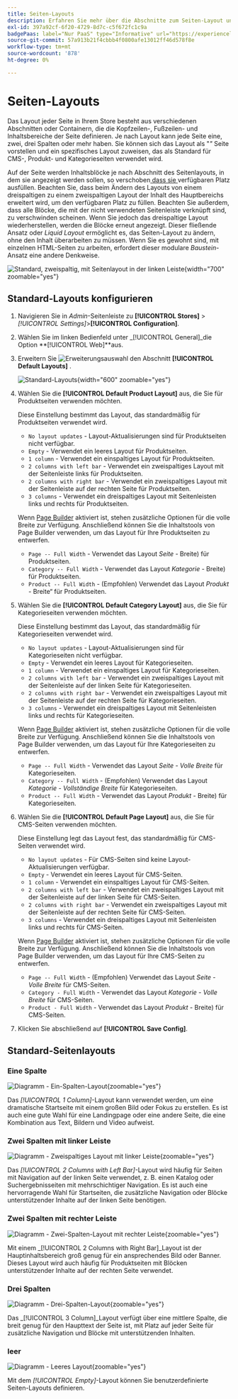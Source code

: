 ```yaml
---
title: Seiten-Layouts
description: Erfahren Sie mehr über die Abschnitte zum Seiten-Layout und zum Konfigurieren von Standard-Layouts.
exl-id: 397a92cf-6f20-4729-8d7c-c5f672fc1c9a
badgePaas: label="Nur PaaS" type="Informative" url="https://experienceleague.adobe.com/en/docs/commerce/user-guides/product-solutions" tooltip="Gilt nur für Adobe Commerce in Cloud-Projekten (von Adobe verwaltete PaaS-Infrastruktur) und lokale Projekte."
source-git-commit: 57a913b21f4cbbb4f0800afe13012ff46d578f8e
workflow-type: tm+mt
source-wordcount: '878'
ht-degree: 0%

---
```


# Seiten-Layouts

Das Layout jeder Seite in Ihrem Store besteht aus verschiedenen Abschnitten oder Containern, die die Kopfzeilen-, Fußzeilen- und Inhaltsbereiche der Seite definieren. Je nach Layout kann jede Seite eine, zwei, drei Spalten oder mehr haben. Sie können sich das Layout als &quot;_&quot;_ Seite vorstellen und ein spezifisches Layout zuweisen, das als Standard für CMS-, Produkt- und Kategorieseiten verwendet wird.

Auf der Seite werden Inhaltsblöcke je nach Abschnitt des Seitenlayouts, in dem sie angezeigt werden sollen, so verschoben[ dass sie ](layout-updates.md) verfügbaren Platz ausfüllen. Beachten Sie, dass beim Ändern des Layouts von einem dreispaltigen zu einem zweispaltigen Layout der Inhalt des Hauptbereichs erweitert wird, um den verfügbaren Platz zu füllen. Beachten Sie außerdem, dass alle Blöcke, die mit der nicht verwendeten Seitenleiste verknüpft sind, zu verschwinden scheinen. Wenn Sie jedoch das dreispaltige Layout wiederherstellen, werden die Blöcke erneut angezeigt. Dieser fließende Ansatz oder _Liquid Layout_ ermöglicht es, das Seiten-Layout zu ändern, ohne den Inhalt überarbeiten zu müssen. Wenn Sie es gewohnt sind, mit einzelnen HTML-Seiten zu arbeiten, erfordert dieser modulare _Baustein_-Ansatz eine andere Denkweise.

![Standard, zweispaltig, mit Seitenlayout in der linken Leiste](./assets/storefront-2-column-ee.png){width="700" zoomable="yes"}

## Standard-Layouts konfigurieren

1. Navigieren Sie in _Admin_-Seitenleiste zu **[!UICONTROL Stores]** > _[!UICONTROL Settings]_>**[!UICONTROL Configuration]**.

1. Wählen Sie im linken Bedienfeld unter _[!UICONTROL General]_die Option **[!UICONTROL Web]**aus.

1. Erweitern Sie ![Erweiterungsauswahl](../assets/icon-display-expand.png) den Abschnitt **[!UICONTROL Default Layouts]** .

   ![Standard-Layouts](./assets/web-default-layouts.png){width="600" zoomable="yes"}

1. Wählen Sie die **[!UICONTROL Default Product Layout]** aus, die Sie für Produktseiten verwenden möchten.

   Diese Einstellung bestimmt das Layout, das standardmäßig für Produktseiten verwendet wird.

   - `No layout updates` - Layout-Aktualisierungen sind für Produktseiten nicht verfügbar.
   - `Empty` - Verwendet ein leeres Layout für Produktseiten.
   - `1 column` - Verwendet ein einspaltiges Layout für Produktseiten.
   - `2 columns with left bar` - Verwendet ein zweispaltiges Layout mit der Seitenleiste links für Produktseiten.
   - `2 columns with right bar` - Verwendet ein zweispaltiges Layout mit der Seitenleiste auf der rechten Seite für Produktseiten.
   - `3 columns` - Verwendet ein dreispaltiges Layout mit Seitenleisten links und rechts für Produktseiten.

   Wenn [Page Builder](../page-builder/introduction.md) aktiviert ist, stehen zusätzliche Optionen für die volle Breite zur Verfügung. Anschließend können Sie die Inhaltstools von Page Builder verwenden, um das Layout für Ihre Produktseiten zu entwerfen.

   - `Page -- Full Width` - Verwendet das Layout _Seite -_ Breite) für Produktseiten.
   - `Category -- Full Width` - Verwendet das Layout _Kategorie -_ Breite) für Produktseiten.
   - `Product -- Full Width` - (Empfohlen) Verwendet das Layout _Produkt -_ Breite“ für Produktseiten.

1. Wählen Sie die **[!UICONTROL Default Category Layout]** aus, die Sie für Kategorieseiten verwenden möchten.

   Diese Einstellung bestimmt das Layout, das standardmäßig für Kategorieseiten verwendet wird.

   - `No layout updates` - Layout-Aktualisierungen sind für Kategorieseiten nicht verfügbar.
   - `Empty` - Verwendet ein leeres Layout für Kategorieseiten.
   - `1 column` - Verwendet ein einspaltiges Layout für Kategorieseiten.
   - `2 columns with left bar` - Verwendet ein zweispaltiges Layout mit der Seitenleiste auf der linken Seite für Kategorieseiten.
   - `2 columns with right bar` - Verwendet ein zweispaltiges Layout mit der Seitenleiste auf der rechten Seite für Kategorieseiten.
   - `3 columns` - Verwendet ein dreispaltiges Layout mit Seitenleisten links und rechts für Kategorieseiten.

   Wenn [Page Builder](../page-builder/introduction.md) aktiviert ist, stehen zusätzliche Optionen für die volle Breite zur Verfügung. Anschließend können Sie die Inhaltstools von Page Builder verwenden, um das Layout für Ihre Kategorieseiten zu entwerfen.

   - `Page -- Full Width` - Verwendet das Layout _Seite - Volle Breite_ für Kategorieseiten.
   - `Category -- Full Width` - (Empfohlen) Verwendet das Layout _Kategorie - Vollständige Breite_ für Kategorieseiten.
   - `Product -- Full Width` - Verwendet das Layout _Produkt -_ Breite) für Kategorieseiten.

1. Wählen Sie die **[!UICONTROL Default Page Layout]** aus, die Sie für CMS-Seiten verwenden möchten.

   Diese Einstellung legt das Layout fest, das standardmäßig für CMS-Seiten verwendet wird.

   - `No layout updates` - Für CMS-Seiten sind keine Layout-Aktualisierungen verfügbar.
   - `Empty` - Verwendet ein leeres Layout für CMS-Seiten.
   - `1 column` - Verwendet ein einspaltiges Layout für CMS-Seiten.
   - `2 columns with left bar` - Verwendet ein zweispaltiges Layout mit der Seitenleiste auf der linken Seite für CMS-Seiten.
   - `2 columns with right bar` - Verwendet ein zweispaltiges Layout mit der Seitenleiste auf der rechten Seite für CMS-Seiten.
   - `3 columns` - Verwendet ein dreispaltiges Layout mit Seitenleisten links und rechts für CMS-Seiten.

   Wenn [Page Builder](../page-builder/introduction.md) aktiviert ist, stehen zusätzliche Optionen für die volle Breite zur Verfügung. Anschließend können Sie die Inhaltstools von Page Builder verwenden, um das Layout für Ihre CMS-Seiten zu entwerfen.

   - `Page -- Full Width` - (Empfohlen) Verwendet das Layout _Seite - Volle Breite_ für CMS-Seiten.
   - `Category - Full Width` - Verwendet das Layout _Kategorie - Volle Breite_ für CMS-Seiten.
   - `Product - Full Width` - Verwendet das Layout _Produkt -_ Breite) für CMS-Seiten.

1. Klicken Sie abschließend auf **[!UICONTROL Save Config]**.

## Standard-Seitenlayouts

### Eine Spalte

![Diagramm - Ein-Spalten-Layout](./assets/layout-1-col-th.png){zoomable="yes"}

Das _[!UICONTROL 1 Column]_-Layout kann verwendet werden, um eine dramatische Startseite mit einem großen Bild oder Fokus zu erstellen. Es ist auch eine gute Wahl für eine Landingpage oder eine andere Seite, die eine Kombination aus Text, Bildern und Video aufweist.

### Zwei Spalten mit linker Leiste

![Diagramm - Zweispaltiges Layout mit linker Leiste](./assets/layout-2-col-lft-bar-th.png){zoomable="yes"}

Das _[!UICONTROL 2 Columns with Left Bar]_-Layout wird häufig für Seiten mit Navigation auf der linken Seite verwendet, z. B. einen Katalog oder Suchergebnisseiten mit mehrschichtiger Navigation. Es ist auch eine hervorragende Wahl für Startseiten, die zusätzliche Navigation oder Blöcke unterstützender Inhalte auf der linken Seite benötigen.

### Zwei Spalten mit rechter Leiste

![Diagramm - Zwei-Spalten-Layout mit rechter Leiste](./assets/layout-2-col-rt-bar-th.png){zoomable="yes"}

Mit einem _[!UICONTROL 2 Columns with Right Bar]_Layout ist der Hauptinhaltsbereich groß genug für ein ansprechendes Bild oder Banner. Dieses Layout wird auch häufig für Produktseiten mit Blöcken unterstützender Inhalte auf der rechten Seite verwendet.

### Drei Spalten

![Diagramm - Drei-Spalten-Layout](./assets/layout-3-col-th.png){zoomable="yes"}

Das _[!UICONTROL 3 Column]_Layout verfügt über eine mittlere Spalte, die breit genug für den Haupttext der Seite ist, mit Platz auf jeder Seite für zusätzliche Navigation und Blöcke mit unterstützenden Inhalten.

### leer

![Diagramm - Leeres Layout](./assets/layout-blank-th.png){zoomable="yes"}

Mit dem _[!UICONTROL Empty]_-Layout können Sie benutzerdefinierte Seiten-Layouts definieren.
